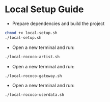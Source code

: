 # Local Setup Guide

- Prepare dependencies and build the project
```bash
chmod +x local-setup.sh
./local-setup.sh
```

- Open a new terminal and run:
```bash
./local-rococo-artist.sh
```

- Open a new terminal and run:
```bash
./local-rococo-gateway.sh
```

- Open a new terminal and run:
```bash
./local-rococo-userdata.sh
```
